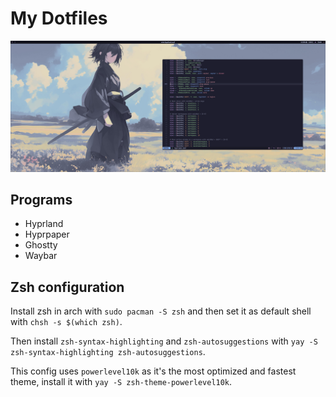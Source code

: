 # My Dotfiles

![Rice Image](Pictures/rice.png)

## Programs

- Hyprland
- Hyprpaper
- Ghostty
- Waybar

## Zsh configuration

Install zsh in arch with `sudo pacman -S zsh` and then set it as default shell with `chsh -s $(which zsh)`.

Then install `zsh-syntax-highlighting` and `zsh-autosuggestions` with `yay -S zsh-syntax-highlighting zsh-autosuggestions`.

This config uses `powerlevel10k` as it's the most optimized and fastest theme, install it with `yay -S zsh-theme-powerlevel10k`.

